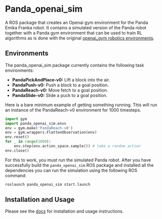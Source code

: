 ﻿# Panda_openai_sim

A ROS package that creates an Openai gym environment for the Panda Emika Franka robot.
It contains a simulated version of the Panda robot together with a Panda gym environment
that can be used to train RL algorithms as is done with the original
[openai_gym robotics environments](https://gym.openai.com/envs/#robotics).

## Environments

The panda_openai_sim package currently contains the following task environments:

- **PandaPickAndPlace-v0:** Lift a block into the air.
- **PandaPush-v0:** Push a block to a goal position.
- **PandaReach-v0:** Move fetch to a goal position.
- **PandaSlide-v0:** Slide a puck to a goal position.

Here is a bare minimum example of getting something running. This will run an instance
of the PandaReach-v0 environment for 1000 timesteps.

```python
import gym
import panda_openai_sim.envs
env = gym.make('PandaReach-v0')
env = gym.wrappers.FlattenObservation(env)
env.reset()
for _ in range(1000):
    env.step(env.action_space.sample()) # take a random action
env.close()
```

For this to work, you must run the simulated Panda robot. After you have
successfully build the `panda_openai_sim` ROS package and installed all the dependencies
you can run the simulation using the following ROS command:

```bash
roslaunch panda_openai_sim start.launch
```

## Installation and Usage

Please see the [docs](https://rickstaa.github.io/panda_openai_sim/) for installation
and usage instructions.
